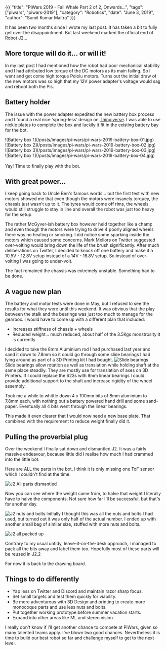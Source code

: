 {{{
  "title": "PiWars 2019 - Fail Whale Part 2 of 2, Onwards...",
  "tags": ["piwars", "piwars-2019"],
  "category": "Robotics",
  "date": "June 3, 2019",
  "author": "Sumit Kumar Maitra"
}}}

It has been two months since I wrote my last post. It has taken a bit to fully get over the disappointment. But last weekend marked the official end of Robot J2...

## More torque will do it... or will it!
In my last post I had mentioned how the robot had poor mechanical stability and I had attributed low torque of the DC motors as its main failing. So I went and got come high torque Pololu motors. Turns out the initial draw of the new motors was so high that my 12V power adapter's voltage would sag and reboot both the Pis.

## Battery holder
The issue with the power adapter expedited the new battery box process and I found a real nice 'spring-less' design on [Thingiverse](https://www.thingiverse.com/thing:456900).
I was able to use nickle plates to complete the box and luckily it fit in the existing battery bay for the bot.
<div class="row">
    <div class="col col-xs-6">![Battery box 1](/posts/images/pi-wars/pi-wars-2019-battery-box-01.jpg)
    </div>
    <div class="col col-xs-6">![Battery box 2](/posts/images/pi-wars/pi-wars-2019-battery-box-02.jpg)
    </div>
</div>
<div class="row">
 <div class="col col-xs-6">![Battery box 3](/posts/images/pi-wars/pi-wars-2019-battery-box-03.jpg)
 </div>
 <div class="col col-xs-6">![Battery box 1](/posts/images/pi-wars/pi-wars-2019-battery-box-04.jpg)
 </div>
</div><br />
Yay! Time to finally play with the bot.

## With great power...
I keep going back to Uncle Ben's famous words... but the first test with new motors showed me that even though the motors were insanely torquey, the chassis just wasn't up to it. The tyres would come off rims, the wheels would still struggle to stay in line and overall the robot was just too heavy for the setup.

The rather McGyver-ish battery box however held together like a champ and even though the motors were trying to drive 4 poorly aligned wheels there was no heating or smoking. I did notice some sparking inside the motors which caused some concerns. Mark Mellors on Twitter suggested over-volting would bring down the life of the brush significantly.
After much deliberations on Twitter, I decided to knock off one battery and make it a 10.5V - 12.8V setup instead of a 14V - 16.8V setup. So instead of over-volting I was going to under-volt.

The fact remained the chassis was extremely unstable. Something had to be done.

## A vague new plan
The battery and motor tests were done in May, but I refused to see the results for what they were until this weekend. It was obvious that the play between the stalk and the bearings was just too much to manage for the gearbox. I would have to come up with a different plan that included:
- Increases stiffness of chassis + wheels
- Reduced weight... much reduced, about half of the 3.5Kgs monstrosity it is currently

I decided to take the 8mm Aluminium rod I had purchased last year and sand it down to 7.8mm so it could go through some slide bearings I had lying around as part of a 3D Printing kit I had bought.
![Slide bearings](/posts/images/pi-wars/pi-wars-2019-slide-bearings.jpg)  
Slide bearings allow rotation as well as translation while holding shaft at the same place steadily. They are mostly use for translation of axes on 3D Printers. If I could replace the 623s with 8mm linear bearings I could provide additional support to the shaft and increase rigidity of the wheel assembly.

Took me a while to whittle down 4 x 100mm bits of 8mm aluminium to 7.8mm each, with nothing but a battery powered hand drill and some sand-paper. Eventually all 4 bits went through the linear bearings.

This made it even clearer that I would now need a new base plate. That combined with the requirement to reduce weight finally did it.

## Pulling the proverbial plug
Over the weekend I finally sat down and dismantled J2. It was a fairly massive endeavour, because little did I realise how much I had crammed into the little bot.

Here are ALL the parts in the bot. I think it is only missing one ToF sensor which I couldn't find at the time.

![J2 All parts dismantled](/posts/images/pi-wars/pi-wars-2019-all-parts-dismanted.jpg)

Now you can see where the weight came from, to halve that weight I literally have to halve the components. Not sure how far I'll be successful, but that's for another day.

![J2 nuts and bolts](/posts/images/pi-wars/pi-wars-2019-nuts-and-bolts.jpg)
Initially I thought this was all the nuts and bolts I had used, but turned out it was only half of the actual number. I ended up with another small bag of similar size, stuffed with more nuts and bolts.

![J2 all packed up](/posts/images/pi-wars/pi-wars-2019-all-packed.jpg)

Contrary to my usual untidy, leave-it-on-the-desk approach, I managed to pack all the bits away and label them too. Hopefully most of these parts will be reused in J2.2

For now it is back to the drawing board.

## Things to do differently
- Yap less on Twitter and Discord and maintain razor sharp focus.
- Set small targets and test them quickly for viability.
- Be more adventurous with 3D Design and printing to create more monocoque parts and use less nuts and bolts.
- Put together working prototype before summer vacation starts.
- Expand into other areas like ML and stereo vision

I really don't know if I'll get another chance to compete at PiWars, given so many talented teams apply. I've blown two good chances. Nevertheless it is time to build our best robot so far and challenge myself to get to the next level.
